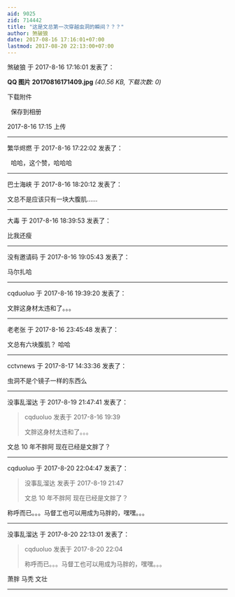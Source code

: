 ```yaml
---
aid: 9025
zid: 714442
title: "这是文总第一次穿越虫洞的瞬间？？？"
author: 煞破狼
date: 2017-08-16 17:16:01+07:00
lastmod: 2017-08-20 22:13:00+07:00
---
```


煞破狼 于 2017-8-16 17:16:01 发表了：

**QQ 图片 20170816171409.jpg** _(40.56 KB, 下载次数: 0)_

下载附件

&nbsp;
保存到相册

2017-8-16 17:15 上传

---

繁华烬燃 于 2017-8-16 17:22:02 发表了：

&nbsp;&nbsp;哈哈，这个赞，哈哈哈

---

巴士海峡 于 2017-8-16 18:20:12 发表了：

文总不是应该只有一块大腹肌……

---

大毒 于 2017-8-16 18:39:53 发表了：

比我还瘦

---

没有邀请码 于 2017-8-16 19:05:43 发表了：

马尔扎哈

---

cqduoluo 于 2017-8-16 19:39:20 发表了：

文胖这身材太违和了。。。

---

老老张 于 2017-8-16 23:45:48 发表了：

文总有六块腹肌？ 哈哈

---

cctvnews 于 2017-8-17 14:33:36 发表了：

虫洞不是个镜子一样的东西么

---

没事乱溜达 于 2017-8-19 21:47:41 发表了：

> cqduoluo 发表于 2017-8-16 19:39
>
> 文胖这身材太违和了。。。

文总 10 年不胖阿 现在已经是文胖了？

---

cqduoluo 于 2017-8-20 22:04:47 发表了：

> 没事乱溜达 发表于 2017-8-19 21:47
>
> 文总 10 年不胖阿 现在已经是文胖了？

称呼而已。。。马督工也可以用成为马胖的，嘿嘿。。。

---

没事乱溜达 于 2017-8-20 22:13:01 发表了：

> cqduoluo 发表于 2017-8-20 22:04
>
> 称呼而已。。。马督工也可以用成为马胖的，嘿嘿。。。

萧胖 马秃 文壮

---
